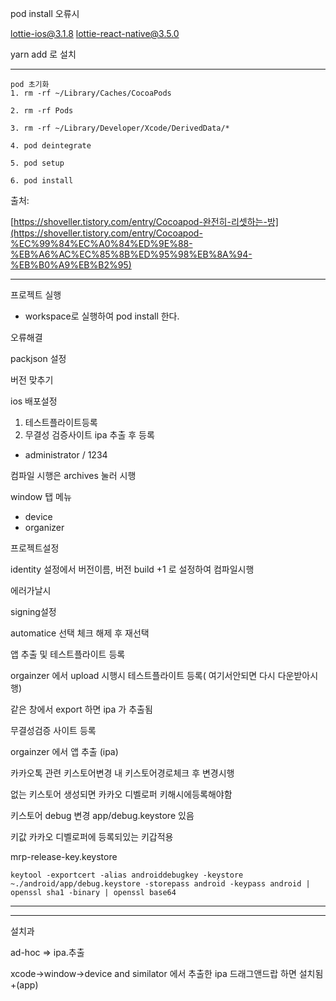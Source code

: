 pod install 오류시

lottie-ios@3.1.8 lottie-react-native@3.5.0 

yarn add 로 설치

---

```
pod 초기화
1. rm -rf ~/Library/Caches/CocoaPods

2. rm -rf Pods

3. rm -rf ~/Library/Developer/Xcode/DerivedData/*

4. pod deintegrate

5. pod setup

6. pod install
```

출처:

[https://shoveller.tistory.com/entry/Cocoapod-완전히-리셋하는-방](https://shoveller.tistory.com/entry/Cocoapod-%EC%99%84%EC%A0%84%ED%9E%88-%EB%A6%AC%EC%85%8B%ED%95%98%EB%8A%94-%EB%B0%A9%EB%B2%95)

---

프로젝트 실행

- workspace로 실행하여 pod install 한다.

오류해결

packjson 설정

버전 맞추기

ios 배포설정

1. 테스트플라이트등록
2. 무결성 검증사이트 ipa 추출 후 등록
- administrator / 1234

컴파일 시행은 archives 눌러 시행

window 탭 메뉴

- device
- organizer

프로젝트설정

identity 설정에서 버전이름, 버전 build +1 로 설정하여 컴파일시행

에러가날시

signing설정

automatice 선택 체크 해제 후 재선택

앱 추출 및 테스트플라이트 등록

orgainzer 에서 upload 시행시 테스트플라이트 등록( 여기서안되면 다시 다운받아시행)

같은 창에서 export 하면 ipa 가 추출됨

무결성검증 사이트 등록

orgainzer 에서 앱 추출 (ipa)

카카오톡 관련 키스토어변경 내 키스토어경로체크 후 변경시행

없는 키스토어 생성되면 카카오 디벨로퍼 키해시에등록해야함

키스토어 debug 변경 app/debug.keystore 있음

키값 카카오 디벨로퍼에 등록되있는 키갑적용

mrp-release-key.keystore

`keytool -exportcert -alias androiddebugkey -keystore ~./android/app/debug.keystore -storepass android -keypass android | openssl sha1 -binary | openssl base64`

---

---

설치과

ad-hoc ⇒ ipa.추출

xcode→window→device and similator 에서 추출한 ipa 드래그앤드랍 하면 설치됨 +(app)
